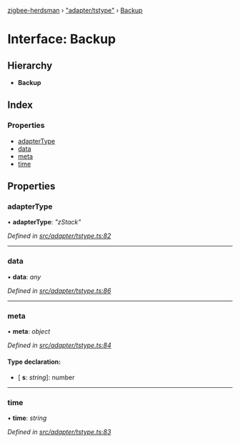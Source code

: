 [zigbee-herdsman](../README.md) › ["adapter/tstype"](../modules/_adapter_tstype_.md) › [Backup](_adapter_tstype_.backup.md)

# Interface: Backup

## Hierarchy

* **Backup**

## Index

### Properties

* [adapterType](_adapter_tstype_.backup.md#adaptertype)
* [data](_adapter_tstype_.backup.md#data)
* [meta](_adapter_tstype_.backup.md#meta)
* [time](_adapter_tstype_.backup.md#time)

## Properties

###  adapterType

• **adapterType**: *"zStack"*

*Defined in [src/adapter/tstype.ts:82](https://github.com/Koenkk/zigbee-herdsman/blob/master/src/src/adapter/tstype.ts#L82)*

___

###  data

• **data**: *any*

*Defined in [src/adapter/tstype.ts:86](https://github.com/Koenkk/zigbee-herdsman/blob/master/src/src/adapter/tstype.ts#L86)*

___

###  meta

• **meta**: *object*

*Defined in [src/adapter/tstype.ts:84](https://github.com/Koenkk/zigbee-herdsman/blob/master/src/src/adapter/tstype.ts#L84)*

#### Type declaration:

* \[ **s**: *string*\]: number

___

###  time

• **time**: *string*

*Defined in [src/adapter/tstype.ts:83](https://github.com/Koenkk/zigbee-herdsman/blob/master/src/src/adapter/tstype.ts#L83)*
